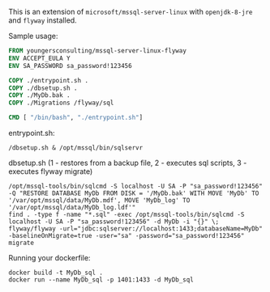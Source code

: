 This is an extension of `microsoft/mssql-server-linux` with `openjdk-8-jre` and `flyway` installed.

Sample usage:

```Dockerfile
FROM youngersconsulting/mssql-server-linux-flyway
ENV ACCEPT_EULA Y
ENV SA_PASSWORD sa_password!123456

COPY ./entrypoint.sh .
COPY ./dbsetup.sh .
COPY ./MyDb.bak .
COPY ./Migrations /flyway/sql

CMD [ "/bin/bash", "./entrypoint.sh"]
```

entrypoint.sh:

```
/dbsetup.sh & /opt/mssql/bin/sqlservr
```

dbsetup.sh (1 - restores from a backup file, 2 - executes sql scripts, 3 - executes flyway migrate)

```
/opt/mssql-tools/bin/sqlcmd -S localhost -U SA -P "sa_password!123456" -Q "RESTORE DATABASE MyDb FROM DISK = '/MyDb.bak' WITH MOVE 'MyDb' TO '/var/opt/mssql/data/MyDb.mdf', MOVE 'MyDb_log' TO '/var/opt/mssql/data/MyDb_log.ldf'"
find . -type f -name "*.sql" -exec /opt/mssql-tools/bin/sqlcmd -S localhost -U SA -P "sa_password!123456" -d MyDb -i "{}" \;
flyway/flyway -url="jdbc:sqlserver://localhost:1433;databaseName=MyDb" -baselineOnMigrate=true -user="sa" -password="sa_password!123456" migrate
```

Running your dockerfile:

```
docker build -t MyDb_sql .
docker run --name MyDb_sql -p 1401:1433 -d MyDb_sql
```
